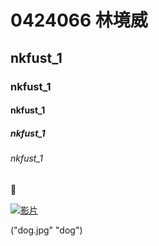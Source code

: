 # 0424066 林境威
## nkfust_1
### nkfust_1
#### nkfust_1
##### nkfust_1
###### nkfust_1

:date:

[![影片](https://img.youtube.com/vi/HjPDAyESuPg/0.jpg)](https://www.youtube.com/watch?v=HjPDAyESuPg "影片")

("dog.jpg" "dog")
